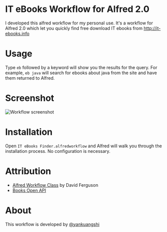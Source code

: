 IT eBooks Workflow for Alfred 2.0
======
I developed this alfred workflow for my personal use. It's a workflow for Alfred 2.0 which let you quickly find free download IT ebooks from http://it-ebooks.info

Usage
======
Type `eb` followed by a keyword will show you the results for the query.
For example, `eb java` will search for ebooks about java from the site and have them returned to Alfred.

Screenshot
======
![Workflow screenshot](https://raw.github.com/yankuangshi/alfred-it-ebooks-workflow/master/screenshot.png)

Installation
======
Open `IT eBooks Finder.alfredworkflow` and Alfred will walk you through the installation process. No configuration is necessary.

Attribution
======
- [Alfred Workflow Class](http://dferg.us/workflows-class/) by David Ferguson
- [Books Open API](http://it-ebooks-api.info/)

About
======
This workflow is developed by [@yankuangshi](mailto:yankuangshi@gmail.com?Subject=alfred-it-ebooks-workflow)